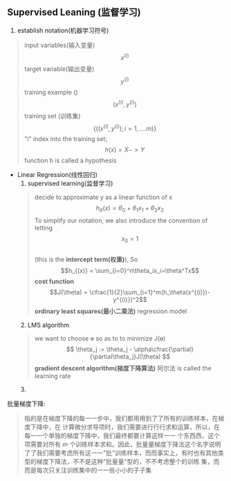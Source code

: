 ## Supervised Leaning (监督学习)
1.  establish notation(机器学习符号) 
>  input variables(输入变量)
$$x^{(i)}$$
> target variable(输出变量)
$$y^{(i)}$$
> training example ()
$$(x^{(i)},y^{(i)}) $$
> training set (训练集)
$$\{((x^{(i)},y^{(i)}); i=1,....m)\}$$
"i" index into the training set;
$$ h(x) = X->Y $$
>function h is called a hypothesis
- Linear Regression(线性回归)
	1. supervised learning(监督学习)
	>decide to approximate y as a linear function of x
	>$$h_\theta(x) = \theta_0 + \theta_1x_1 + \theta_2x_2$$
	>To simplify our notation, we also introduce the convention of letting 
	$$x_0= 1$$  
	>(this is the **intercept term(权重)**), So
	$$h_{(x)} = \sum_{i=0}^n\theta_ix_i=\theta^Tx$$ 
    > **cost function**
    > $$J(\theta) = \cfrac{1}{2}\sum_{i=1}^m(h_\theta(x^{(i)})-y^{(i)})^2$$
    > **ordinary least squares(最小二乘法)** regression model 
	2. LMS algorithm
	> we want to choose ɵ so as to to minimize J(ɵ)
	>$$ \theta_j := \theta_j - \alpha\cfrac{\partial}{\partial\theta_j}J(\theta) $$
	> **gradient descent algorithm(梯度下降算法)**
	> 阿尔法 is called the learning rate
	3. 
批量梯度下降:
> 指的是在梯度下降的每⼀一步中，我们都⽤用到了了所有的训练样本，在梯度下降中，在      计算微分求导项时，我们需要进⾏行行求和运算，所以，在每⼀一个单独的梯度下降中，我们最终都要计算这样⼀一        个东⻄西，这个项需要对所有 $m$ 个训练样本求和。因此，批量量梯度下降法这个名字说明了了我们需要考虑所有这⼀一"批"训练样本，⽽而事实上，有时也有其他类型的梯度下降法，不不是这种"批量量"型的，不不考虑整个的训练    集，⽽而是每次只关注训练集中的⼀一些⼩小的⼦子集